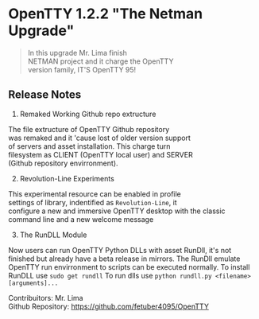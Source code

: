 # OpenTTY 1.2.2 "The Netman Upgrade"

> In this upgrade Mr. Lima finish  
> NETMAN project and it charge the OpenTTY  
> version family, IT'S OpenTTY 95!  

## Release Notes

1. Remaked Working Github repo extructure

The file extructure of OpenTTY Github repository  
was remaked and it 'cause lost of older version support  
of servers and asset installation. This charge turn  
filesystem as CLIENT (OpenTTY local user) and SERVER  
(Github repository envirronment).  

2. Revolution-Line Experiments

This experimental resource can be enabled in profile  
settings of library, indentified as `Revolution-Line`, it  
configure a new and immersive OpenTTY desktop with the
classic command line and a new welcome message

3. The RunDLL Module

Now users can run OpenTTY Python DLLs with asset RunDll, 
it's not finished but already have a beta release in mirrors.
The RunDll emulate OpenTTY run envirronment to scripts can
be executed normally.
To install RunDLL use `sudo get rundll`
To run dlls use `python rundll.py <filename> [arguments]...`


Contribuitors: Mr. Lima  
Github Repository: https://github.com/fetuber4095/OpenTTY  